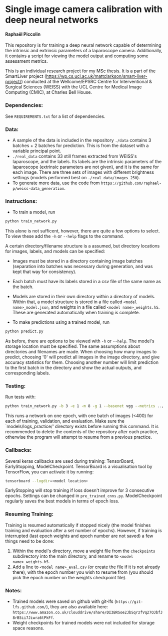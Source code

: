 # Single image camera calibration with deep neural networks
#### Rapha&euml;l Piccolin
This repository is for training a deep neural network capable of determining the intrinsic and extrinsic parameters
of a laparoscope camera. Additionally, it contains a script for viewing the model output and computing some assessment
metrics.

This is an individual research project for my MSc thesis. It is a part of the SmartLiver project
(https://wp.cs.ucl.ac.uk/mattclarkson/smart-liver-project/) conducted at the Wellcome/EPSRC Centre for
Interventional & Surgical Sciences (WEISS) with the UCL Centre for Medical Image Computing (CMIC),
 at Charles Bell House.

### Dependencies:
See `REQUIREMENTS.txt` for a list of dependencies.

### Data:
- A sample of the data is included in the repository `./data` contains 3 batches + 2 batches for prediction.
This is from the dataset with a variable principal point. 
- `./real_data` contains 33 still frames extracted from WEISS's laparoscope, and the labels. Its labels are
the intrinsic parameters of the laparoscope (extrinsic parameters are not given), and it is the same for each image.
There are three sets of images with different brightness settings (models performed best on `./real_data/images_250`).
- To generate more data, use the code from `https://github.com/raphael-p/weiss-data_generation`.

### Instructions:
- To train a model, run
```bash
python train_network.py
```
This alone is not sufficent, however, there are quite a few options to select. To view these add the `-h` or `--help`
flags to the command.

A certain directory/filename structure is a assumed, but directory locations for images, labels, and models can be specified:
- Images must be stored in a directory containing image batches (separation into batches was necessary during generation, and was kept that way for consistency).
- Each batch must have its labels stored in a csv file of the same name as the batch.
- Models are stored in their own directory within a directory of models. Within that, a model structure is stored in
a file called `<model name>_model.json`, and weights in a file called `<model name>_weights.h5`. These are generated
automatically when training is complete.

- To make predictions using a trained model, run
```bash
python predict.py
```
As before, there are options to be viewed with `-h` or `--help`. The model's storage location must be specified.
The same assumptions about directories and filenames are made. When choosing how many images to predict, choosing '0'
will predict all images in the image directory, and give accuracy statistics for them. Choosing another number will
limit prediction to the first batch in the directory and show the actual outputs, and corresponding labels.

### Testing:
Run tests with:
```bash
python train_network.py -b 3 -e 1 -m 8 -g 1 --basenet vgg --metrics ../models/logs_practice/
```
This runs a network on one epoch, with one batch of images (<400) for each of training, validation, and evaluation. Make
sure the `models/logs_practice/' directory exists before running this command. It is recommended to delete the contents
of the repository after each practice, otherwise the program will attempt to resume from a previous practice.

### Callbacks:
Several keras callbacks are used during training: TensorBoard, EarlyStopping, ModelCheckpoint. TensorBoard is a
visualisation tool by TensorFlow, you can activate it by running:
```bash
tensorboard --logdir=<model location>
```
EarlyStopping will stop training if loss doesn't improve for 3 consecutive epochs. Settings can be changed in
`pre_trained_cnns.py`. ModelCheckpoint regularly saves the best models in terms of epoch loss.

### Resuming Training:
Training is resumed automatically if stopped nicely (the model finishes training and evaluation after a set number of
 epochs). However, if training is interrupted (last epoch weights and epoch number are not saved) a few things need to
 be done:
1. Within the model's directory, move a weight file from the `checkpoints` subdirectory into the main directory, and
rename to `<model name>_weights.h5`.
2. Add a line to `<model name>_eval.csv` (or create the file if it is not already there), with the epoch number you wish
to resume from (you should pick the epoch number on the weights checkpoint file).

### Notes:
- Trained models were saved on github with git-lfs (`https://git-lfs.github.com/`),
they are also available here: `https://www.amazon.co.uk/clouddrive/share/DI3BRSoe2JbSqrzfVq27OJbfJ8rB5ii7Jiwra6tPkFf`.
- Weight checkpoints for trained models were not included for storage space reasons.